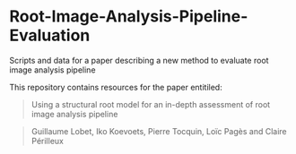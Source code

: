 # Root-Image-Analysis-Pipeline-Evaluation

Scripts and data for a paper describing a new method to evaluate root image analysis pipeline

This repository contains resources for the paper entitiled:

> Using a structural root model for an in-depth assessment of root image analysis pipeline

> Guillaume Lobet, Iko Koevoets, Pierre Tocquin, Loïc Pagès and Claire Périlleux


